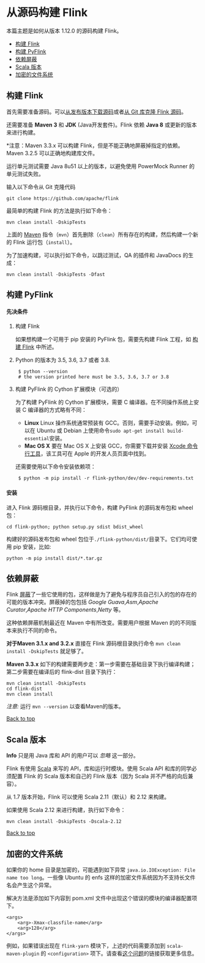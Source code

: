 # 从源码构建 Flink

本篇主题是如何从版本 1.12.0 的源码构建 Flink。

- [构建 Flink](https://ci.apache.org/projects/flink/flink-docs-release-1.12/zh/flinkDev/building.html#构建-flink)
- [构建 PyFlink](https://ci.apache.org/projects/flink/flink-docs-release-1.12/zh/flinkDev/building.html#构建-pyflink)
- [依赖屏蔽](https://ci.apache.org/projects/flink/flink-docs-release-1.12/zh/flinkDev/building.html#依赖屏蔽)
- [Scala 版本](https://ci.apache.org/projects/flink/flink-docs-release-1.12/zh/flinkDev/building.html#scala-版本)
- [加密的文件系统](https://ci.apache.org/projects/flink/flink-docs-release-1.12/zh/flinkDev/building.html#加密的文件系统)

## 构建 Flink

首先需要准备源码。可以[从发布版本下载源码](https://flink.apache.org/downloads.html)或者[从 Git 库克隆 Flink 源码](https://github.com/apache/flink)。

还需要准备 **Maven 3** 和 **JDK** (Java开发套件)。Flink 依赖 **Java 8** 或更新的版本来进行构建。

*注意：Maven 3.3.x 可以构建 Flink，但是不能正确地屏蔽掉指定的依赖。Maven 3.2.5 可以正确地构建库文件。

运行单元测试需要 Java 8u51 以上的版本，以避免使用 PowerMock Runner 的单元测试失败。

输入以下命令从 Git 克隆代码

```
git clone https://github.com/apache/flink
```

最简单的构建 Flink 的方法是执行如下命令：

```
mvn clean install -DskipTests
```

上面的 [Maven](http://maven.apache.org/) 指令（`mvn`）首先删除（`clean`）所有存在的构建，然后构建一个新的 Flink 运行包（`install`）。

为了加速构建，可以执行如下命令，以跳过测试，QA 的插件和 JavaDocs 的生成：

```
mvn clean install -DskipTests -Dfast
```



## 构建 PyFlink

#### 先决条件

1. 构建 Flink

   如果想构建一个可用于 pip 安装的 PyFlink 包，需要先构建 Flink 工程，如 [构建 Flink](https://ci.apache.org/projects/flink/flink-docs-release-1.12/zh/flinkDev/building.html#build-flink) 中所述。

2. Python 的版本为 3.5, 3.6, 3.7 或者 3.8.

   ```
    $ python --version
    # the version printed here must be 3.5, 3.6, 3.7 or 3.8
   ```

3. 构建 PyFlink 的 Cython 扩展模块（可选的）

   为了构建 PyFlink 的 Cython 扩展模块，需要 C 编译器。在不同操作系统上安装 C 编译器的方式略有不同：

   - **Linux** Linux 操作系统通常预装有 GCC。否则，需要手动安装。例如，可以在 Ubuntu 或 Debian 上使用命令`sudo apt-get install build-essential`安装。
   - **Mac OS X** 要在 Mac OS X 上安装 GCC，你需要下载并安装 [Xcode 命令行工具](https://developer.apple.com/downloads/index.action)，该工具可在 Apple 的开发人员页面中找到。

   还需要使用以下命令安装依赖项：

   ```
    $ python -m pip install -r flink-python/dev/dev-requirements.txt
   ```

#### 安装

进入 Flink 源码根目录，并执行以下命令，构建 PyFlink 的源码发布包和 wheel 包：

```
cd flink-python; python setup.py sdist bdist_wheel
```

构建好的源码发布包和 wheel 包位于`./flink-python/dist/`目录下。它们均可使用 pip 安装，比如:

```
python -m pip install dist/*.tar.gz
```

## 依赖屏蔽

Flink [屏蔽](https://maven.apache.org/plugins/maven-shade-plugin/)了一些它使用的包，这样做是为了避免与程序员自己引入的包的存在的可能的版本冲突。屏蔽掉的包包括 *Google Guava*,*Asm*,*Apache Curator*,*Apache HTTP Components*,*Netty* 等。

这种依赖屏蔽机制最近在 Maven 中有所改变。需要用户根据 Maven 的的不同版本来执行不同的命令。

**对于Maven 3.1.x and 3.2.x** 直接在 Flink 源码根目录执行命令 `mvn clean install -DskipTests` 就足够了。

**Maven 3.3.x** 如下的构建需要两步走：第一步需要在基础目录下执行编译构建；第二步需要在编译后的 flink-dist 目录下执行：

```
mvn clean install -DskipTests
cd flink-dist
mvn clean install
```

*注意:* 运行 `mvn --version` 以查看Maven的版本。

[ Back to top](https://ci.apache.org/projects/flink/flink-docs-release-1.12/zh/flinkDev/building.html#top)

## Scala 版本

**Info** 只是用 Java 库和 API 的用户可以 *忽略* 这一部分。

Flink 有使用 [Scala](http://scala-lang.org/) 来写的 API，库和运行时模块。使用 Scala API 和库的同学必须配置 Flink 的 Scala 版本和自己的 Flink 版本（因为 Scala 并不严格的向后兼容）。

从 1.7 版本开始，Flink 可以使用 Scala 2.11（默认）和 2.12 来构建。

如果使用 Scala 2.12 来进行构建，执行如下命令：

```
mvn clean install -DskipTests -Dscala-2.12
```

[ Back to top](https://ci.apache.org/projects/flink/flink-docs-release-1.12/zh/flinkDev/building.html#top)

## 加密的文件系统

如果你的 home 目录是加密的，可能遇到如下异常 `java.io.IOException: File name too long`。一些像 Ubuntu 的 enfs 这样的加密文件系统因为不支持长文件名会产生这个异常。

解决方法是添加如下内容到 pom.xml 文件中出现这个错误的模块的编译器配置项下。

```
<args>
    <arg>-Xmax-classfile-name</arg>
    <arg>128</arg>
</args>
```

例如，如果错误出现在 `flink-yarn` 模块下，上述的代码需要添加到 `scala-maven-plugin` 的 `<configuration>` 项下。请查看[这个问题](https://issues.apache.org/jira/browse/FLINK-2003)的链接获取更多信息。